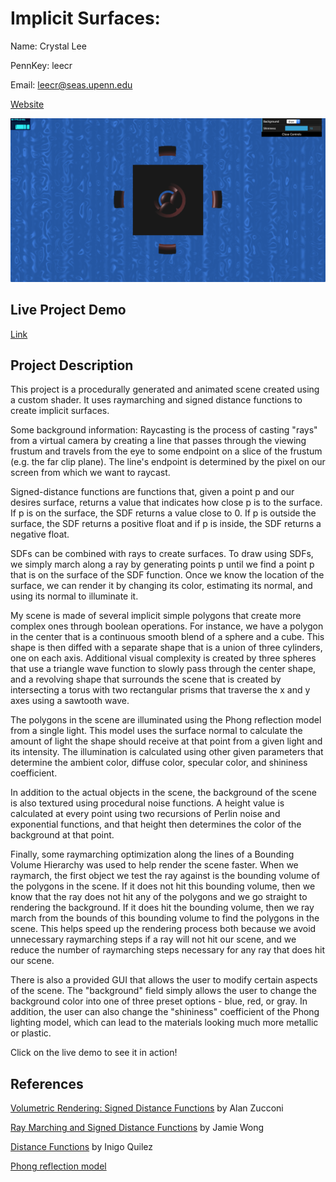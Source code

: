 # Implicit Surfaces:
Name: Crystal Lee

PennKey: leecr

Email: leecr@seas.upenn.edu

[Website](www.crystaljlee.com)

![](introimage.png)

## Live Project Demo
[Link](https://leecr97.github.io/implicit-surfaces/)

## Project Description
This project is a procedurally generated and animated scene created using a custom shader. It uses raymarching and signed distance functions to create implicit surfaces. 

Some background information: Raycasting is the process of casting "rays" from a virtual camera by creating a line that passes through the viewing frustum and travels from the eye to some endpoint on a slice of the frustum (e.g. the far clip plane). The line's endpoint is determined by the pixel on our screen from which we want to raycast.

Signed-distance functions are functions that, given a point p and our desires surface, returns a value that indicates how close p is to the surface. If p is on the surface, the SDF returns a value close to 0. If p is outside the surface, the SDF returns a positive float and if p is inside, the SDF returns a negative float.

SDFs can be combined with rays to create surfaces. To draw using SDFs, we simply march along a ray by generating points p until we find a point p that is on the surface of the SDF function. Once we know the location of the surface, we can render it by changing its color, estimating its normal, and using its normal to illuminate it. 

My scene is made of several implicit simple polygons that create more complex ones through boolean operations. For instance, we have a polygon in the center that is a continuous smooth blend of a sphere and a cube. This shape is then diffed with a separate shape that is a union of three cylinders, one on each axis. Additional visual complexity is created by three spheres that use a triangle wave function to slowly pass through the center shape, and a revolving shape that surrounds the scene that is created by intersecting a torus with two rectangular prisms that traverse the x and y axes using a sawtooth wave.

The polygons in the scene are illuminated using the Phong reflection model from a single light. This model uses the surface normal to calculate the amount of light the shape should receive at that point from a given light and its intensity. The illumination is calculated using other given parameters that determine the ambient color, diffuse color, specular color, and shininess coefficient.

In addition to the actual objects in the scene, the background of the scene is also textured using procedural noise functions. A height value is calculated at every point using two recursions of Perlin noise and exponential functions, and that height then determines the color of the background at that point.

Finally, some raymarching optimization along the lines of a Bounding Volume Hierarchy was used to help render the scene faster. When we raymarch, the first object we test the ray against is the bounding volume of the polygons in the scene. If it does not hit this bounding volume, then we know that the ray does not hit any of the polygons and we go straight to rendering the background. If it does hit the bounding volume, then we ray march from the bounds of this bounding volume to find the polygons in the scene. This helps speed up the rendering process both because we avoid unnecessary raymarching steps if a ray will not hit our scene, and we reduce the number of raymarching steps necessary for any ray that does hit our scene.

There is also a provided GUI that allows the user to modify certain aspects of the scene. The "background" field simply allows the user to change the background color into one of three preset options - blue, red, or gray. In addition, the user can also change the "shininess" coefficient of the Phong lighting model, which can lead to the materials looking much more metallic or plastic.

Click on the live demo to see it in action!

## References
[Volumetric Rendering: Signed Distance Functions](https://www.alanzucconi.com/2016/07/01/signed-distance-functions/#part1) by Alan Zucconi

[Ray Marching and Signed Distance Functions](http://jamie-wong.com/2016/07/15/ray-marching-signed-distance-functions/) by Jamie Wong

[Distance Functions](http://www.iquilezles.org/www/articles/distfunctions/distfunctions.htm) by Inigo Quilez

[Phong reflection model](https://en.wikipedia.org/wiki/Phong_reflection_model)